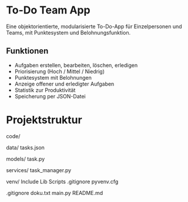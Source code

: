 # To-Do Team App

Eine objektorientierte, modularisierte To-Do-App für Einzelpersonen und Teams, mit Punktesystem und Belohnungsfunktion.

## Funktionen

- Aufgaben erstellen, bearbeiten, löschen, erledigen
- Priorisierung (Hoch / Mittel / Niedrig)
- Punktesystem mit Belohnungen
- Anzeige offener und erledigter Aufgaben
- Statistik zur Produktivität
- Speicherung per JSON-Datei

# Projektstruktur

code/

data/
tasks.json

models/
task.py

services/
task_manager.py

venv/
Include
Lib
Scripts
.gitignore
pyvenv.cfg

.gitignore
doku.txt
main.py
README.md
